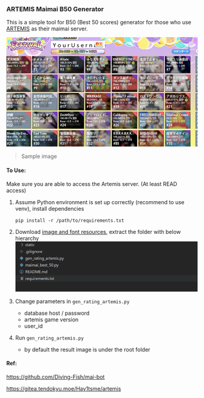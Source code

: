 ### ARTEMIS Maimai B50 Generator

This is a simple tool for B50 (Best 50 scores) generator for those who use [ARTEMIS](https://gitea.tendokyu.moe/Hay1tsme/artemis) as their maimai server.

![image-20240225014842014](README_images\image-20240225014842014.png)

> Sample image



#### To Use:

Make sure you are able to access the Artemis server. (At least READ access)

1. Assume Python environment is set up correctly (recommend to use venv), install dependencies

   ```shell
   pip install -r /path/to/requirements.txt
   ```

2. Download [image and font resources](https://www.diving-fish.com/maibot/static.zip), extract the folder with below hierarchy ![image-20240225015600208](README_images\image-20240225015600208.png)
3. Change parameters in `gen_rating_artemis.py`
   * database host / password
   * artemis game version
   * user_id
4. Run `gen_rating_artemis.py`
   * by default the result image is under the root folder



#### Ref:

https://github.com/Diving-Fish/mai-bot

https://gitea.tendokyu.moe/Hay1tsme/artemis